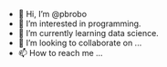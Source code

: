 - 👋 Hi, I’m @pbrobo
- 👀 I’m interested in programming.
- 🌱 I’m currently learning data science.
- 💞️ I’m looking to collaborate on ...
- 📫 How to reach me ...

<!---
pbrobo/pbrobo is a ✨ special ✨ repository because its `README.md` (this file) appears on your GitHub profile.
You can click the Preview link to take a look at your changes.
--->

